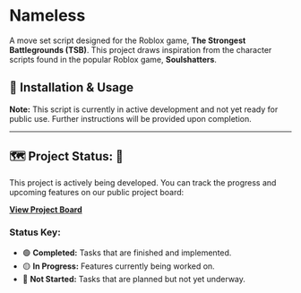 # Nameless

A move set script designed for the Roblox game, **The Strongest Battlegrounds (TSB)**. This project draws inspiration from the character scripts found in the popular Roblox game, **Soulshatters**.


## 🚀 Installation & Usage

**Note:** This script is currently in active development and not yet ready for public use. Further instructions will be provided upon completion.

---

## 🗺️ Project Status: 🔴

This project is actively being developed. You can track the progress and upcoming features on our public project board:

[**View Project Board**](https://github.com/users/pulsar-client/projects/3)

### **Status Key:**
* 🟢 **Completed:** Tasks that are finished and implemented.
* 🟡 **In Progress:** Features currently being worked on.
* 🔴 **Not Started:** Tasks that are planned but not yet underway.

